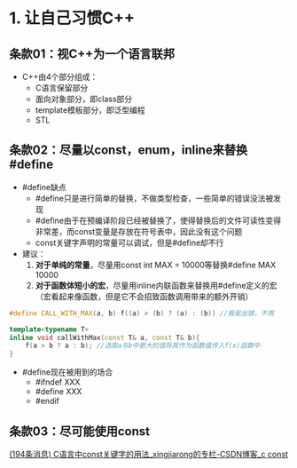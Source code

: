 # 1. 让自己习惯C++



## 条款01：视C++为一个语言联邦

-   C++由4个部分组成：
    -   C语言保留部分
    -   面向对象部分，即class部分
    -   template模板部分，即泛型编程
    -   STL

## 条款02：尽量以const，enum，inline来替换#define

-   #define缺点
    -   #define只是进行简单的替换，不做类型检查，一些简单的错误没法被发现
    -   #define由于在预编译阶段已经被替换了，使得替换后的文件可读性变得非常差，而const变量是存放在符号表中，因此没有这个问题
    -   const关键字声明的常量可以调试，但是#define却不行
-   建议：
    1.  **对于单纯的常量**，尽量用const int MAX = 10000等替换#define MAX 10000
    2.  **对于函数体短小的宏**，尽量用inline内联函数来替换用#define定义的宏（宏看起来像函数，但是它不会招致函数调用带来的额外开销）

```c++
#define CALL_WITH_MAX(a, b) f((a) > (b) ? (a) : (b)) //极易出错，不用

template<typename T>
inline void callWithMax(const T& a, const T& b){
    f(a > b ? a : b); //选取a与b中更大的值将其作为函数值传入f(x)函数中
}
```

-   #define现在被用到的场合
    -   #ifndef XXX
    -   #define XXX
    -   #endif

## 条款03：尽可能使用const

[(194条消息) C语言中const关键字的用法_xingjiarong的专栏-CSDN博客_c const](https://blog.csdn.net/xingjiarong/article/details/47282255)